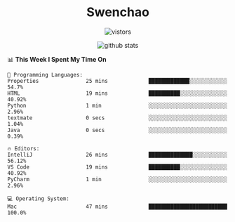 <h1 align="center">Swenchao</h3>

<p align="center">
  <img src="https://visitor-badge.glitch.me/badge?page_id=Swenchao" alt="vistors" />
</p>

<p align="center">
  <img src="https://github-readme-stats.vercel.app/api?username=Swenchao&count_private=true&show_icons=true&theme=vue-dark&hide_title=true" alt="github stats" />
</p>

<!--START_SECTION:waka-->
📊 **This Week I Spent My Time On** 

```text
💬 Programming Languages: 
Properties               25 mins             █████████████░░░░░░░░░░░░   54.7% 
HTML                     19 mins             ██████████░░░░░░░░░░░░░░░   40.92% 
Python                   1 min               ░░░░░░░░░░░░░░░░░░░░░░░░░   2.96% 
textmate                 0 secs              ░░░░░░░░░░░░░░░░░░░░░░░░░   1.04% 
Java                     0 secs              ░░░░░░░░░░░░░░░░░░░░░░░░░   0.39%

🔥 Editors: 
IntelliJ                 26 mins             ██████████████░░░░░░░░░░░   56.12% 
VS Code                  19 mins             ██████████░░░░░░░░░░░░░░░   40.92% 
PyCharm                  1 min               ░░░░░░░░░░░░░░░░░░░░░░░░░   2.96%

💻 Operating System: 
Mac                      47 mins             █████████████████████████   100.0%

```


<!--END_SECTION:waka-->
